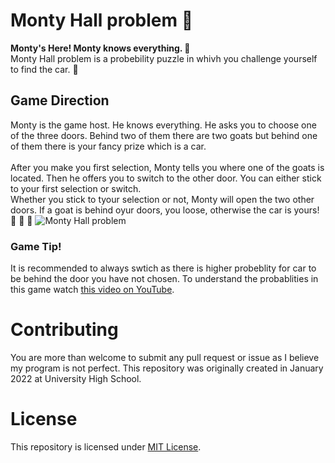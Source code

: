 # Monty Hall problem :door:
**Monty's Here! Monty knows everything. :ghost:**\
Monty Hall problem is a probebility puzzle in whivh you challenge yourself to find the car. :car:

## Game Direction
Monty is the game host. He knows everything. He asks you to choose one of the three doors. 
Behind two of them there are two goats but behind one of them there is your fancy prize which is a car.\
\
After you make you first selection, Monty tells you where one of the goats is located. Then he offers you to switch to the other door. You can either stick to your first selection or switch.
\
Whether you stick to tyour selection or not, Monty will open the two other doors. If a goat is behind oyur doors, you loose, otherwise the car is yours! 💯 💯 💯
![Monty Hall problem](https://commons.wikimedia.org/wiki/File:Monty_open_door.svg#/media/File:Monty_open_door.svg)
### Game Tip!
It is recommended to always swtich as there is higher probeblity for car to be behind the door you have not chosen. To understand the probablities in this game watch [this video on YouTube](https://youtu.be/4Lb-6rxZxx0).

# Contributing
You are more than welcome to submit any pull request or issue as I believe my program is not perfect.
This repository was originally created in January 2022 at University High School.

# License
This repository is licensed under [MIT License](https://github.com/sprshr/monty-hall-problem/blob/main/LICENSE).
